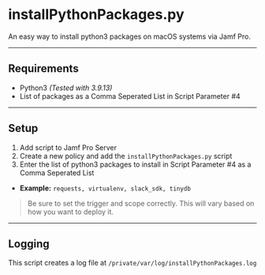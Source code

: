 # installPythonPackages.py

An easy way to install python3 packages on macOS systems via Jamf Pro.

----
## Requirements
 - Python3 *(Tested with 3.9.13)*
 - List of packages as a Comma Seperated List in Script Parameter #4

----
## Setup
 1. Add script to Jamf Pro Server
 1. Create a new policy and add the `installPythonPackages.py` script
 1. Enter the list of python3 packages to install in Script Parameter #4 as a Comma Seperated List
   - **Example:** `requests, virtualenv, slack_sdk, tinydb`

> Be sure to set the trigger and scope correctly. This will vary based on how you want to deploy it. 

----
## Logging
This script creates a log file at `/private/var/log/installPythonPackages.log`